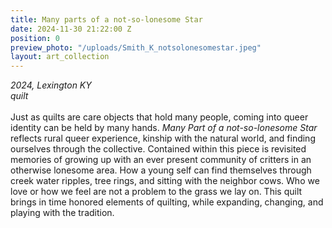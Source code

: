 ```yaml
---
title: Many parts of a not-so-lonesome Star
date: 2024-11-30 21:22:00 Z
position: 0
preview_photo: "/uploads/Smith_K_notsolonesomestar.jpeg"
layout: art_collection
---
```


*2024, Lexington KY* <br>
*quilt* <br>
<br>
Just as quilts are care objects that hold many people, coming into queer identity can be held by many hands. *Many Part of a not-so-lonesome Star* reflects rural queer experience, kinship with the natural world, and finding ourselves through the collective. Contained within this piece is revisited memories of growing up with an ever present community of critters in an otherwise lonesome area. How a young self can find themselves through creek water ripples, tree rings, and sitting with the neighbor cows. Who we love or how we feel are not a problem to the grass we lay on. This quilt brings in time honored elements of quilting, while expanding, changing, and playing with the tradition.